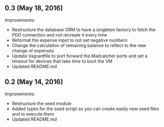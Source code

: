 ## 0.3 (May 18, 2016)

Improvements:
- Restructure the database ORM to have a singleton factory to fetch the PDO connection and not recreate it every time
- Reformat the expense input to not set negative numbers
- Change the calculation of remaining balance to reflect to the new change of expenses
- Update Vagrantfile to port forward the Mailcatcher ports and set a timeout for devices that take time to boot the VM
- Updated README.md

## 0.2 (May 14, 2016)

Improvements:
- Restructure the seed module
- Added types for the seed script so you can create easily new seed files and to execute them
- Updated README.md
